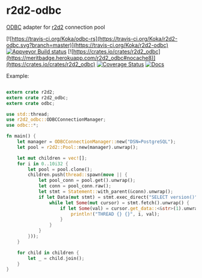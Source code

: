 # r2d2-odbc
[ODBC](https://github.com/Koka/odbc-rs) adapter for [r2d2](https://github.com/sfackler/r2d2) connection pool

[![https://travis-ci.org/Koka/odbc-rs](https://travis-ci.org/Koka/r2d2-odbc.svg?branch=master)](https://travis-ci.org/Koka/r2d2-odbc)
[![Appveyor Build status](https://ci.appveyor.com/api/projects/status/kyhokonmstsplla6?svg=true)](https://ci.appveyor.com/project/Koka/r2d2-odbc)
[![https://crates.io/crates/r2d2_odbc](https://meritbadge.herokuapp.com/r2d2_odbc#nocache8)](https://crates.io/crates/r2d2_odbc)
[![Coverage Status](https://coveralls.io/repos/github/Koka/r2d2-odbc/badge.svg)](https://coveralls.io/github/Koka/r2d2-odbc)
[![Docs](https://docs.rs/r2d2_odbc/badge.svg)](https://docs.rs/r2d2_odbc)

Example:

```rust

extern crate r2d2;
extern crate r2d2_odbc;
extern crate odbc;

use std::thread;
use r2d2_odbc::ODBCConnectionManager;
use odbc::*;

fn main() {
    let manager = ODBCConnectionManager::new("DSN=PostgreSQL");
    let pool = r2d2::Pool::new(manager).unwrap();

    let mut children = vec![];
    for i in 0..10i32 {
        let pool = pool.clone();
        children.push(thread::spawn(move || {
            let pool_conn = pool.get().unwrap();
            let conn = pool_conn.raw();
            let stmt = Statement::with_parent(&conn).unwrap();
            if let Data(mut stmt) = stmt.exec_direct("SELECT version()").unwrap() {
                while let Some(mut cursor) = stmt.fetch().unwrap() {
                    if let Some(val) = cursor.get_data::<&str>(1).unwrap() {
                        println!("THREAD {} {}", i, val);
                    }
                }
            }
        }));
    }

    for child in children {
        let _ = child.join();
    }
}

```
